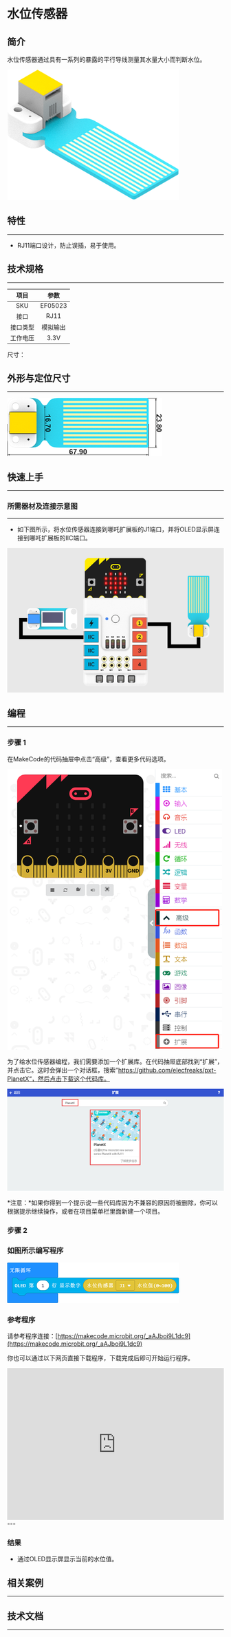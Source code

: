 # 水位传感器

## 简介
水位传感器通过具有一系列的暴露的平行导线测量其水量大小而判断水位。

![](./images/05023_01.png)

## 特性
---
- RJ11端口设计，防止误插，易于使用。
## 技术规格
---

项目 | 参数 
:-: | :-: 
SKU|EF05023
接口|RJ11
接口类型|模拟输出
工作电压|3.3V




尺寸：

## 外形与定位尺寸
---


![](./images/05023_02.png)


## 快速上手
---

### 所需器材及连接示意图
---

- 如下图所示，将水位传感器连接到哪吒扩展板的J1端口，并将OLED显示屏连接到哪吒扩展板的IIC端口。


![](./images/05023_03.png)

## 编程
---

### 步骤 1
在MakeCode的代码抽屉中点击“高级”，查看更多代码选项。

![](./images/05001_04.png)

为了给水位传感器编程，我们需要添加一个扩展库。在代码抽屉底部找到“扩展”，并点击它。这时会弹出一个对话框，搜索”https://github.com/elecfreaks/pxt-PlanetX“，然后点击下载这个代码库。

![](./images/05001_05.png)

*注意：*如果你得到一个提示说一些代码库因为不兼容的原因将被删除，你可以根据提示继续操作，或者在项目菜单栏里面新建一个项目。
### 步骤 2
### 如图所示编写程序

![](./images/05023_06.png)


### 参考程序
请参考程序连接：[https://makecode.microbit.org/_aAJboi9L1dc9](https://makecode.microbit.org/_aAJboi9L1dc9)

你也可以通过以下网页直接下载程序，下载完成后即可开始运行程序。

<div style="position:relative;height:0;padding-bottom:70%;overflow:hidden;"><iframe style="position:absolute;top:0;left:0;width:100%;height:100%;" src="https://makecode.microbit.org/#pub:_aAJboi9L1dc9" frameborder="0" sandbox="allow-popups allow-forms allow-scripts allow-same-origin"></iframe></div>  
---

### 结果
- 通过OLED显示屏显示当前的水位值。
## 相关案例
---

## 技术文档
---
